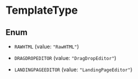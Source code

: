 

# TemplateType

## Enum


* `RAWHTML` (value: `"RawHTML"`)

* `DRAGDROPEDITOR` (value: `"DragDropEditor"`)

* `LANDINGPAGEEDITOR` (value: `"LandingPageEditor"`)



